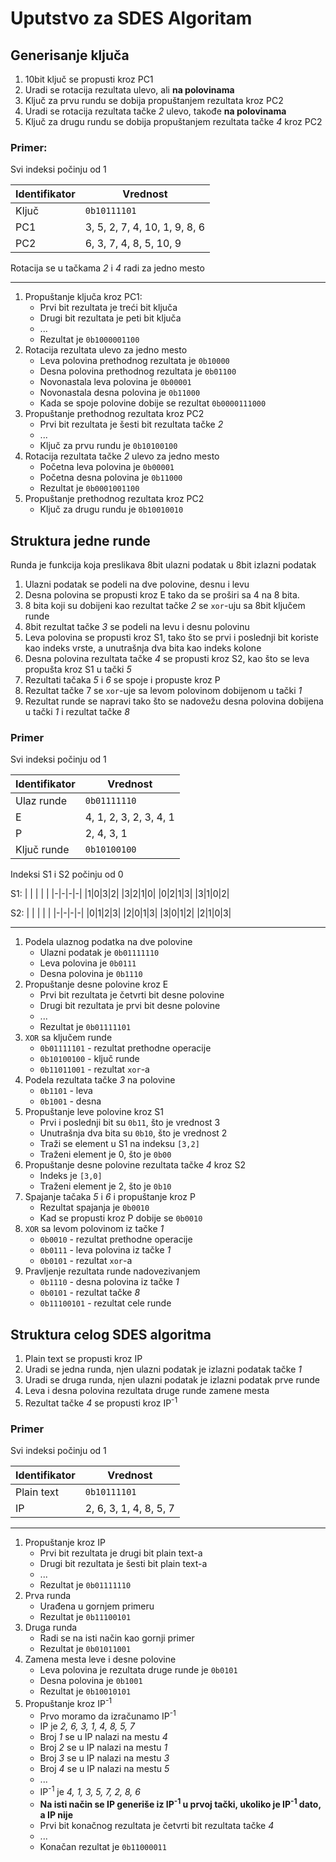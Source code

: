 # Uputstvo za SDES Algoritam

## Generisanje ključa

1) 10bit ključ se propusti kroz PC1
2) Uradi se rotacija rezultata ulevo, ali **na polovinama**
3) Ključ za prvu rundu se dobija propuštanjem rezultata kroz PC2
4) Uradi se rotacija rezultata tačke _2_ ulevo, takođe **na polovinama**
5) Ključ za drugu rundu se dobija propuštanjem rezultata tačke _4_ kroz PC2

### Primer:

Svi indeksi počinju od 1

|Identifikator|           Vrednost          | 
|-------------|-----------------------------|
|    Ključ    |`0b10111101`                 |
|     PC1     |3, 5, 2, 7, 4, 10, 1, 9, 8, 6|
|     PC2     |6, 3, 7, 4, 8, 5, 10, 9      | 

Rotacija se u tačkama _2_ i _4_ radi za jedno mesto

---

1) Propuštanje ključa kroz PC1:
    - Prvi bit rezultata je treći bit ključa
    - Drugi bit rezultata je peti bit ključa
    - ...
    - Rezultat je `0b1000001100`
2) Rotacija rezultata ulevo za jedno mesto
    - Leva polovina prethodnog rezultata je `0b10000`
    - Desna polovina prethodnog rezultata je `0b01100`
    - Novonastala leva polovina je `0b00001`
    - Novonastala desna polovina je `0b11000`
    - Kada se spoje polovine dobije se rezultat `0b0000111000`
3) Propuštanje prethodnog rezultata kroz PC2
    - Prvi bit rezultata je šesti bit rezultata tačke _2_
    - ...
    - Ključ za prvu rundu je `0b10100100`
4) Rotacija rezultata tačke _2_ ulevo za jedno mesto
    - Početna leva polovina je `0b00001`
    - Početna desna polovina je `0b11000`
    - Rezultat je `0b0001001100`
5) Propuštanje prethodnog rezultata kroz PC2
    - Ključ za drugu rundu je `0b10010010`

## Struktura jedne runde

Runda je funkcija koja preslikava 8bit ulazni podatak u 8bit izlazni podatak

1) Ulazni podatak se podeli na dve polovine, desnu i levu
2) Desna polovina se propusti kroz E tako da se proširi sa 4 na 8 bita.
3) 8 bita koji su dobijeni kao rezultat tačke _2_ se `xor`-uju sa 8bit ključem runde
4) 8bit rezultat tačke _3_ se podeli na levu i desnu polovinu
5) Leva polovina se propusti kroz S1, tako što se prvi i poslednji bit koriste kao indeks vrste, a unutrašnja dva bita kao indeks kolone
6) Desna polovina rezultata tačke _4_ se propusti kroz S2, kao što se leva propušta kroz S1 u tački _5_
7) Rezultati tačaka _5_ i _6_ se spoje i propuste kroz P
8) Rezultat tačke 7 se `xor`-uje sa levom polovinom dobijenom u tački _1_
9) Rezultat runde se napravi tako što se nadovežu desna polovina dobijena u tački _1_ i rezultat tačke _8_

### Primer

Svi indeksi počinju od 1

|Identifikator|Vrednost              | 
|-------------|----------------------|
|Ulaz runde   |`0b01111110`          |
|E            |4, 1, 2, 3, 2, 3, 4, 1|
|P            |2, 4, 3, 1            | 
|Ključ runde  |`0b10100100`          | 

Indeksi S1 i S2 počinju od 0

S1:
| | | | |
|-|-|-|-|
|1|0|3|2|
|3|2|1|0|
|0|2|1|3| 
|3|1|0|2|

S2:
| | | | |
|-|-|-|-|
|0|1|2|3|
|2|0|1|3|
|3|0|1|2| 
|2|1|0|3|

---

1) Podela ulaznog podatka na dve polovine
    - Ulazni podatak je `0b01111110`
    - Leva polovina je `0b0111`
    - Desna polovina je `0b1110`
2) Propuštanje desne polovine kroz E
    - Prvi bit rezultata je četvrti bit desne polovine
    - Drugi bit rezultata je prvi bit desne polovine
    - ...
    - Rezultat je `0b01111101`
3) `XOR` sa ključem runde
    - `0b01111101` - rezultat prethodne operacije
    - `0b10100100` - ključ runde
    - `0b11011001` - rezultat `xor`-a
4) Podela rezultata tačke _3_ na polovine
    - `0b1101` - leva
    - `0b1001` - desna
5) Propuštanje leve polovine kroz S1
    - Prvi i poslednji bit su `0b11`, što je vrednost 3
    - Unutrašnja dva bita su `0b10`, što je vrednost 2
    - Traži se element u S1 na indeksu `[3,2]`
    - Traženi element je 0, što je `0b00`
6) Propuštanje desne polovine rezultata tačke _4_ kroz S2
    - Indeks je `[3,0]`
    - Traženi element je 2, što je `0b10`
7) Spajanje tačaka _5_ i _6_ i propuštanje kroz P
    - Rezultat spajanja je `0b0010`
    - Kad se propusti kroz P dobije se `0b0010`
8) `XOR` sa levom polovinom iz tačke _1_
    - `0b0010` - rezultat prethodne operacije
    - `0b0111` - leva polovina iz tačke _1_
    - `0b0101` - rezultat `xor`-a
9) Pravljenje rezultata runde nadovezivanjem
    - `0b1110` - desna polovina iz tačke _1_
    - `0b0101` - rezultat tačke _8_
    - `0b11100101` - rezultat cele runde

## Struktura celog SDES algoritma

1) Plain text se propusti kroz IP
2) Uradi se jedna runda, njen ulazni podatak je izlazni podatak tačke _1_
3) Uradi se druga runda, njen ulazni podatak je izlazni podatak prve runde
4) Leva i desna polovina rezultata druge runde zamene mesta
5) Rezultat tačke _4_ se propusti kroz IP<sup>-1</sup>

### Primer

Svi indeksi počinju od 1

|Identifikator|Vrednost              | 
|-------------|----------------------|
|Plain text   |`0b10111101`          |
|IP           |2, 6, 3, 1, 4, 8, 5, 7|

---

1) Propuštanje kroz IP
    - Prvi bit rezultata je drugi bit plain text-a
    - Drugi bit rezultata je šesti bit plain text-a
    - ...
    - Rezultat je `0b01111110`
2) Prva runda
    - Urađena u gornjem primeru
    - Rezultat je `0b11100101`
3) Druga runda
    - Radi se na isti način kao gornji primer
    - Rezultat je `0b01011001`
4) Zamena mesta leve i desne polovine
    - Leva polovina je rezultata druge runde je `0b0101`
    - Desna polovina je `0b1001`
    - Rezultat je `0b10010101`
5) Propuštanje kroz IP<sup>-1</sup>
    - Prvo moramo da izračunamo IP<sup>-1</sup>
    - IP je _2, 6, 3, 1, 4, 8, 5, 7_
    - Broj _1_ se u IP nalazi na mestu _4_
    - Broj _2_ se u IP nalazi na mestu _1_
    - Broj _3_ se u IP nalazi na mestu _3_
    - Broj _4_ se u IP nalazi na mestu _5_
    - ...
    - IP<sup>-1</sup> je _4, 1, 3, 5, 7, 2, 8, 6_
    - **Na isti način se IP generiše iz IP<sup>-1</sup> u prvoj tački, ukoliko je IP<sup>-1</sup> dato, a IP nije**
    - Prvi bit konačnog rezultata je četvrti bit rezultata tačke _4_
    - ...
    - Konačan rezultat je `0b11000011`
